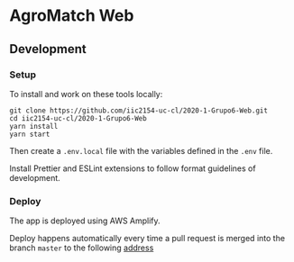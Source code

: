 # AgroMatch Web

## Development
### Setup

To install and work on these tools locally:

```
git clone https://github.com/iic2154-uc-cl/2020-1-Grupo6-Web.git
cd iic2154-uc-cl/2020-1-Grupo6-Web
yarn install
yarn start
```

Then create a `.env.local` file with the variables defined in the `.env` file.

Install Prettier and ESLint extensions to follow format guidelines of development.

### Deploy

The app is deployed using AWS Amplify.

Deploy happens automatically every time a pull request is merged into the branch `master` to the following [address](https://master.d31gpo5qhbfg9.amplifyapp.com/ "AgroMatch Web") 
